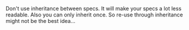 ﻿Don't use inheritance between specs. It will make your specs a lot less readable. 
Also you can only inherit once. So re-use through inheritance might not be the best idea...